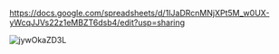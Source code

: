 https://docs.google.com/spreadsheets/d/1IJaDRcnMNjXPt5M_w0UX-yWcqJJVs22z1eMBZT6dsb4/edit?usp=sharing

![jywOkaZD3L](https://github.com/ChirilRussu/Albion_Market/assets/58755601/eb1a3e46-48ca-4a91-9f7a-8c87b652ece4)
